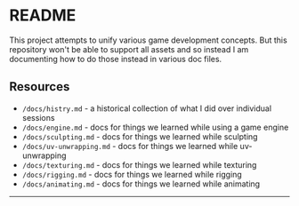 # README

This project attempts to unify various game development concepts. But this repository won't be able to support all assets and so instead I am documenting how to do those instead in various doc files.

## Resources

- `/docs/histry.md` - a historical collection of what I did over individual sessions
- `/docs/engine.md` - docs for things we learned while using a game engine
- `/docs/sculpting.md` - docs for things we learned while sculpting
- `/docs/uv-unwrapping.md` - docs for things we learned while uv-unwrapping
- `/docs/texturing.md` - docs for things we learned while texturing
- `/docs/rigging.md` - docs for things we learned while rigging
- `/docs/animating.md` - docs for things we learned while animating

---
